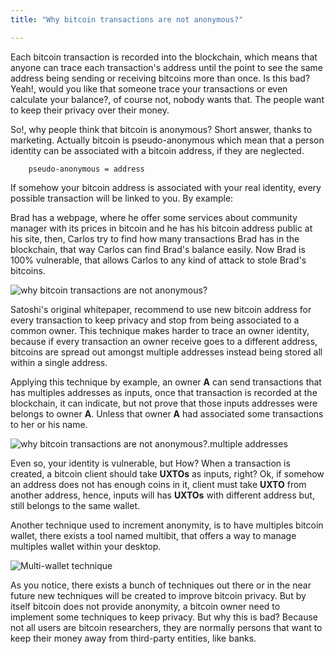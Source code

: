 ```yaml
---
title: "Why bitcoin transactions are not anonymous?"

---
```



Each bitcoin transaction is recorded into the blockchain, which means that anyone can trace each transaction's address until the point to see the same address being sending or receiving bitcoins more than once. Is this bad? Yeah!, would you like that someone trace your transactions or even calculate your balance?, of course not, nobody wants that. The people want to keep their privacy over their money.

So!, why people think that bitcoin is anonymous? Short answer, thanks to marketing. Actually bitcoin is pseudo-anonymous which mean that a person identity can be associated with a bitcoin address, if they are neglected.

        pseudo-anonymous = address

If somehow your bitcoin address is associated with your real identity, every possible transaction will be linked to you. By example:

Brad has a webpage, where he offer some services about community manager with its prices in bitcoin and he has his bitcoin address public at his site, then, Carlos try to find how many transactions Brad has in the blockchain, that way Carlos can find Brad's balance easily. Now Brad is 100% vulnerable, that allows Carlos to any kind of attack to stole Brad's bitcoins.

![why bitcoin transactions are not anonymous?](/user-guides/bitcoin/why-bitcoin-transactions-are-not-anonymous.png)

Satoshi's original whitepaper, recommend to use new bitcoin address for every transaction to keep privacy and stop from being associated to a common owner.  This technique makes harder to trace an owner identity, because if every transaction an owner receive goes to a different address, bitcoins are spread out amongst multiple addresses instead being stored all within a single address.

Applying this technique by example, an owner **A** can send transactions that has multiples addresses as inputs, once that transaction is recorded at the blockchain, it can indicate, but not prove that those inputs addresses were belongs to owner **A**. Unless that owner **A** had associated some transactions to her or his name.

![why bitcoin transactions are not anonymous?.multiple addresses](/user-guides/bitcoin/why-bitcoin-transactions-are-not-anonymous-multiple-addresses.png)

Even so, your identity is vulnerable, but How? When a transaction is created, a bitcoin client should take **UXTOs** as inputs, right? Ok, if somehow an address does not has enough coins in it, client must take **UXTO** from another address, hence, inputs will has **UXTOs** with different address but, still belongs to the same wallet.

Another technique used to increment anonymity, is to have multiples bitcoin wallet, there exists a tool named multibit, that offers a way to manage multiples wallet within your desktop.

![Multi-wallet technique](/user-guides/bitcoin/Multi-wallet-technique.png)

As you notice, there exists a bunch of techniques out there or in the near future new techniques will be created to improve bitcoin privacy. But by itself bitcoin does not provide  anonymity, a bitcoin owner need to implement some techniques to keep privacy. But why this is bad? Because not all users are bitcoin researchers, they are normally persons that want to keep their money away from third-party entities, like banks.
